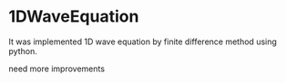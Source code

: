 # 1DWaveEquation
It was implemented 1D wave equation by finite difference method using python.

need more improvements
